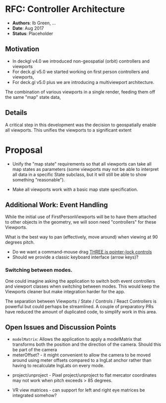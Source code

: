 # RFC: Controller Architecture

* **Authors**: Ib Green, ...
* **Date**: Aug 2017
* **Status**: Placeholder


## Motivation

* In deckgl v4.0 we introduced non-geospatial (orbit) controllers and viewports
* For deck.gl v5.0 we started working on first person controllers and viewports,
* For deck.gl v5.0 plus we are introducing a multiviewport architecture.

The combination of various viewports in a single render, feeding them off the same "map" state data, 

## Details

A critical step in this development was the decision to geospatially enable all viewports. This unifies the viewports to a significant extent


# Proposal

* Unify the "map state" requirements so that all viewports can take all map states as parameters (some viewports may not be able to interpret all data in a specific State subclass, but it will still be able to show something "reasonable").

* Make all viewports work with a basic map state specification.



## Additional Work: Event Handling

While the initial use of FirstPersonViewports will be to have them attached to other objects in the geometry, we will soon need "controllers" for these Viewports.

What is the best way to pan (effectively, move around) when viewing at 90 degrees pitch.
* Do we want a command-mouse drag [THREE.js pointer-lock controls](https://threejs.org/examples/misc_controls_pointerlock.html)
* Should we provide a classic keyboard interface (arrow keys)?


### Switching between modes.

One could imagine asking the application to switch both event controllers and viewport classes when switching between modes. This would keep the Viewports cleaner but make integration harder for the app.

The separation between Viewports / State / Controls / React Controllers is powerful but could perhaps be streamlined. A couple of preparatory PRs have reduced the amount of duplicated code, to simplify work in this area.

## Open Issues and Discussion Points

* `modelMatrix`: Allows the application to apply a modelMatrix that transforms both the position and the direction of the camera. Should this be part of the camera
* meterOffset? - it might convenient to allow the camera to be moved around using meter offsets compared to a lngLat anchor rather than having to recalculate lngLats on every mode.
- project/unproject - Pixel project/unproject to flat mercator coordinates may not work when pitch exceeds > 85 degrees.
* VR view matrices - can support for left and right eye matrices be integrated somehow?

